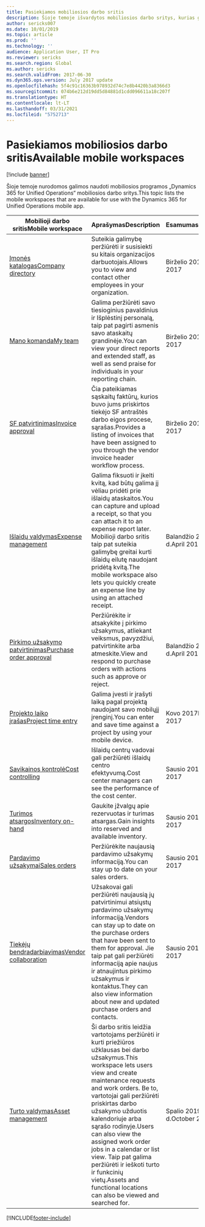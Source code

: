 ```yaml
---
title: Pasiekiamos mobiliosios darbo sritis
description: Šioje temoje išvardytos mobiliosios darbo sritys, kurias galima naudoti.
author: sericks007
ms.date: 10/01/2019
ms.topic: article
ms.prod: ''
ms.technology: ''
audience: Application User, IT Pro
ms.reviewer: sericks
ms.search.region: Global
ms.author: sericks
ms.search.validFrom: 2017-06-30
ms.dyn365.ops.version: July 2017 update
ms.openlocfilehash: 5f4c91c16363b978932d74c7e8b4420b3a8366d3
ms.sourcegitcommit: 074b6e212d19dd5d84881d1cdd096611a18c207f
ms.translationtype: HT
ms.contentlocale: lt-LT
ms.lasthandoff: 03/31/2021
ms.locfileid: "5752713"
---
```

# <a name="available-mobile-workspaces"></a><span data-ttu-id="245d3-103">Pasiekiamos mobiliosios darbo sritis</span><span class="sxs-lookup"><span data-stu-id="245d3-103">Available mobile workspaces</span></span>

[!include [banner](../includes/banner.md)]

<span data-ttu-id="245d3-104">Šioje temoje nurodomos galimos naudoti mobiliosios programos „Dynamics 365 for Unified Operations“ mobiliosios darbo sritys.</span><span class="sxs-lookup"><span data-stu-id="245d3-104">This topic lists the mobile workspaces that are available for use with the Dynamics 365 for Unified Operations mobile app.</span></span>


| <span data-ttu-id="245d3-105">Mobilioji darbo sritis</span><span class="sxs-lookup"><span data-stu-id="245d3-105">Mobile workspace</span></span>     | <span data-ttu-id="245d3-106">Aprašymas</span><span class="sxs-lookup"><span data-stu-id="245d3-106">Description</span></span>   | <span data-ttu-id="245d3-107">Esamumas</span><span class="sxs-lookup"><span data-stu-id="245d3-107">Availability</span></span>   |
|----------------------|---------------|--------------|
|[<span data-ttu-id="245d3-108">Įmonės katalogas</span><span class="sxs-lookup"><span data-stu-id="245d3-108">Company directory</span></span>](company-directory-mobile-workspace.md)| <span data-ttu-id="245d3-109">Suteikia galimybę peržiūrėti ir susisiekti su kitais organizacijos darbuotojais.</span><span class="sxs-lookup"><span data-stu-id="245d3-109">Allows you to view and contact other employees in your organization.</span></span>| <span data-ttu-id="245d3-110">Birželio 2017 d.</span><span class="sxs-lookup"><span data-stu-id="245d3-110">June 2017</span></span> |    
|[<span data-ttu-id="245d3-111">Mano komanda</span><span class="sxs-lookup"><span data-stu-id="245d3-111">My team</span></span>](manager-self-service-mobile-workspace.md)| <span data-ttu-id="245d3-112">Galima peržiūrėti savo tiesioginius pavaldinius ir Išplėstinį personalą, taip pat pagirti asmenis savo ataskaitų grandinėje.</span><span class="sxs-lookup"><span data-stu-id="245d3-112">You can view your direct reports and extended staff, as well as send praise for individuals in your reporting chain.</span></span>|<span data-ttu-id="245d3-113">Birželio 2017 d.</span><span class="sxs-lookup"><span data-stu-id="245d3-113">June 2017</span></span> |     
|[<span data-ttu-id="245d3-114">SF patvirtinimas</span><span class="sxs-lookup"><span data-stu-id="245d3-114">Invoice approval</span></span>](invoice-approval-mobile-workspace.md)| <span data-ttu-id="245d3-115">Čia pateikiamas sąskaitų faktūrų, kurios buvo jums priskirtos tiekėjo SF antraštės darbo eigos procese, sąrašas.</span><span class="sxs-lookup"><span data-stu-id="245d3-115">Provides a listing of invoices that have been assigned to you through the vendor invoice header workflow process.</span></span>| <span data-ttu-id="245d3-116">Birželio 2017 d.</span><span class="sxs-lookup"><span data-stu-id="245d3-116">June 2017</span></span>   |
| [<span data-ttu-id="245d3-117">Išlaidų valdymas</span><span class="sxs-lookup"><span data-stu-id="245d3-117">Expense management</span></span>](../../../finance/expense-management/expense-management-mobile-workspace.md) | <span data-ttu-id="245d3-118">Galima fiksuoti ir įkelti kvitą, kad būtų galima jį vėliau pridėti prie išlaidų ataskaitos.</span><span class="sxs-lookup"><span data-stu-id="245d3-118">You can capture and upload a receipt, so that you can attach it to an expense report later.</span></span> <span data-ttu-id="245d3-119">Mobilioji darbo sritis taip pat suteikia galimybę greitai kurti išlaidų eilutę naudojant pridėtą kvitą.</span><span class="sxs-lookup"><span data-stu-id="245d3-119">The mobile workspace also lets you quickly create an expense line by using an attached receipt.</span></span> | <span data-ttu-id="245d3-120">Balandžio 2017 d.</span><span class="sxs-lookup"><span data-stu-id="245d3-120">April 2017</span></span> |
| [<span data-ttu-id="245d3-121">Pirkimo užsakymo patvirtinimas</span><span class="sxs-lookup"><span data-stu-id="245d3-121">Purchase order approval</span></span>](../../../supply-chain/procurement/purchase-order-mobile-workspace.md) | <span data-ttu-id="245d3-122">Peržiūrėkite ir atsakykite į pirkimo užsakymus, atliekant veiksmus, pavyzdžiui, patvirtinkite arba atmeskite.</span><span class="sxs-lookup"><span data-stu-id="245d3-122">View and respond to purchase orders with actions such as approve or reject.</span></span> | <span data-ttu-id="245d3-123">Balandžio 2017 d.</span><span class="sxs-lookup"><span data-stu-id="245d3-123">April 2017</span></span> |
| [<span data-ttu-id="245d3-124">Projekto laiko įrašas</span><span class="sxs-lookup"><span data-stu-id="245d3-124">Project time entry</span></span>](../../../finance/project-management/project-time-entry-mobile-workspace.md) | <span data-ttu-id="245d3-125">Galima įvesti ir įrašyti laiką pagal projektą naudojant savo mobilųjį įrenginį.</span><span class="sxs-lookup"><span data-stu-id="245d3-125">You can enter and save time against a project by using your mobile device.</span></span> | <span data-ttu-id="245d3-126">Kovo 2017</span><span class="sxs-lookup"><span data-stu-id="245d3-126">March 2017</span></span> |
| [<span data-ttu-id="245d3-127">Savikainos kontrolė</span><span class="sxs-lookup"><span data-stu-id="245d3-127">Cost controlling</span></span>](../../../finance/cost-accounting/cost-controlling-mobile-workspace.md)     | <span data-ttu-id="245d3-128">Išlaidų centrų vadovai gali peržiūrėti išlaidų centro efektyvumą.</span><span class="sxs-lookup"><span data-stu-id="245d3-128">Cost center managers can see the performance of the cost center.</span></span>                                                                                               |  <span data-ttu-id="245d3-129">Sausio 2017</span><span class="sxs-lookup"><span data-stu-id="245d3-129">January 2017</span></span>        |
| [<span data-ttu-id="245d3-130">Turimos atsargos</span><span class="sxs-lookup"><span data-stu-id="245d3-130">Inventory on-hand</span></span>](../../../supply-chain/inventory/inventory-on-hand-mobile-workspace.md)    | <span data-ttu-id="245d3-131">Gaukite įžvalgų apie rezervuotas ir turimas atsargas.</span><span class="sxs-lookup"><span data-stu-id="245d3-131">Gain insights into reserved and available inventory.</span></span>                                                                                                    |   <span data-ttu-id="245d3-132">Sausio 2017</span><span class="sxs-lookup"><span data-stu-id="245d3-132">January 2017</span></span>       |
| [<span data-ttu-id="245d3-133">Pardavimo užsakymai</span><span class="sxs-lookup"><span data-stu-id="245d3-133">Sales orders</span></span>](../../../supply-chain/sales-marketing/sales-orders-mobile-workspace.md)         | <span data-ttu-id="245d3-134">Peržiūrėkite naujausią pardavimo užsakymų informaciją.</span><span class="sxs-lookup"><span data-stu-id="245d3-134">You can stay up to date on your sales orders.</span></span>                                                                                                                          |  <span data-ttu-id="245d3-135">Sausio 2017</span><span class="sxs-lookup"><span data-stu-id="245d3-135">January 2017</span></span>                  |
| [<span data-ttu-id="245d3-136">Tiekėjų bendradarbiavimas</span><span class="sxs-lookup"><span data-stu-id="245d3-136">Vendor collaboration</span></span>](../../../supply-chain/procurement/vendor-collaboration-mobile-workspace.md) | <span data-ttu-id="245d3-137">Užsakovai gali peržiūrėti naujausią jų patvirtinimui atsiųstų pardavimo užsakymų informaciją.</span><span class="sxs-lookup"><span data-stu-id="245d3-137">Vendors can stay up to date on the purchase orders that have been sent to them for approval.</span></span> <span data-ttu-id="245d3-138">Jie taip pat gali peržiūrėti informaciją apie naujus ir atnaujintus pirkimo užsakymus ir kontaktus.</span><span class="sxs-lookup"><span data-stu-id="245d3-138">They can also view information about new and updated purchase orders and contacts.</span></span> |<span data-ttu-id="245d3-139">Sausio 2017</span><span class="sxs-lookup"><span data-stu-id="245d3-139">January 2017</span></span>    |
| [<span data-ttu-id="245d3-140">Turto valdymas</span><span class="sxs-lookup"><span data-stu-id="245d3-140">Asset management</span></span>](../../../supply-chain/asset-management/asset-management-mobile-workspace.md) | <span data-ttu-id="245d3-141">Ši darbo sritis leidžia vartotojams peržiūrėti ir kurti priežiūros užklausas bei darbo užsakymus.</span><span class="sxs-lookup"><span data-stu-id="245d3-141">This workspace lets users view and create maintenance requests and work orders.</span></span> <span data-ttu-id="245d3-142">Be to, vartotojai gali peržiūrėti priskirtas darbo užsakymo užduotis kalendoriuje arba sąrašo rodinyje.</span><span class="sxs-lookup"><span data-stu-id="245d3-142">Users can also view the assigned work order jobs in a calendar or list view.</span></span> <span data-ttu-id="245d3-143">Taip pat galima peržiūrėti ir ieškoti turto ir funkcinių vietų.</span><span class="sxs-lookup"><span data-stu-id="245d3-143">Assets and functional locations can also be viewed and searched for.</span></span> |<span data-ttu-id="245d3-144">Spalio 2019 d.</span><span class="sxs-lookup"><span data-stu-id="245d3-144">October 2019</span></span>    |


[!INCLUDE[footer-include](../../../includes/footer-banner.md)]